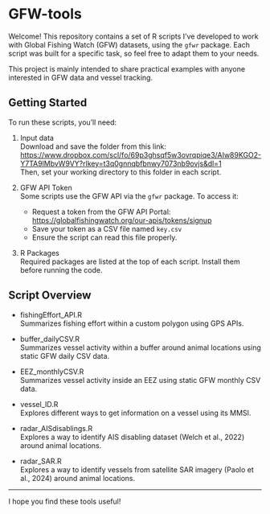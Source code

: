 # GFW-tools

Welcome! This repository contains a set of R scripts I’ve developed to work with Global Fishing Watch (GFW) datasets, using the `gfwr` package. Each script was built for a specific task, so feel free to adapt them to your needs.

This project is mainly intended to share practical examples with anyone interested in GFW data and vessel tracking.

Getting Started
---------------

To run these scripts, you’ll need:

1. Input data  
   Download and save the folder from this link:  
   https://www.dropbox.com/scl/fo/69p3ghsqf5w3ovrqpiqe3/AIw89KGO2-Y7TA9lMbvW9VY?rlkey=t3q0gnnqbfbnwy7073nb9ovjs&dl=1  
   Then, set your working directory to this folder in each script.

2. GFW API Token  
   Some scripts use the GFW API via the `gfwr` package. To access it:  
   - Request a token from the GFW API Portal:  
     https://globalfishingwatch.org/our-apis/tokens/signup  
   - Save your token as a CSV file named `key.csv`  
   - Ensure the script can read this file properly.

3. R Packages  
   Required packages are listed at the top of each script. Install them before running the code.

Script Overview
---------------

- fishingEffort_API.R  
  Summarizes fishing effort within a custom polygon using GPS APIs.

- buffer_dailyCSV.R  
  Summarizes vessel activity within a buffer around animal locations using static GFW daily CSV data.

- EEZ_monthlyCSV.R  
  Summarizes vessel activity inside an EEZ using static GFW monthly CSV data.

- vessel_ID.R  
  Explores different ways to get information on a vessel using its MMSI.

- radar_AISdisablings.R  
  Explores a way to identify AIS disabling dataset (Welch et al., 2022) around animal locations.

- radar_SAR.R  
  Explores a way to identify vessels from satellite SAR imagery (Paolo et al., 2024) around animal locations.

---

I hope you find these tools useful!
